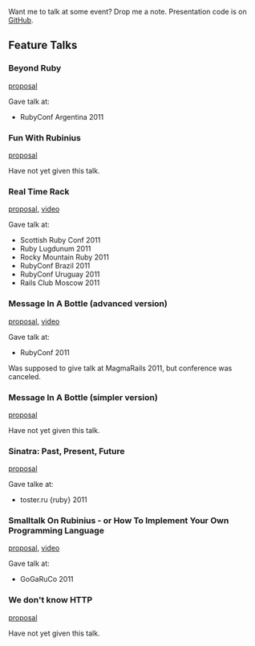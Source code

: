 Want me to talk at some event? Drop me a note. Presentation code is on [GitHub](https://github.com/rkh/presentations).

## Feature Talks


### Beyond Ruby

[proposal](https://github.com/rkh/proposals/blob/master/prepared_talks/beyond_ruby.md)

Gave talk at:

* RubyConf Argentina 2011

### Fun With Rubinius

[proposal](https://github.com/rkh/proposals/blob/master/proposed_talks/fun_with_rubinius.md)

Have not yet given this talk.

### Real Time Rack

[proposal](https://github.com/rkh/proposals/blob/master/prepared_talks/real_time_rack.md),
[video](http://confreaks.net/videos/727-rockymtnruby2011-real-time-rack)

Gave talk at:

* Scottish Ruby Conf 2011
* Ruby Lugdunum 2011
* Rocky Mountain Ruby 2011
* RubyConf Brazil 2011
* RubyConf Uruguay 2011
* Rails Club Moscow 2011

### Message In A Bottle (advanced version)

[proposal](https://github.com/rkh/proposals/blob/master/prepared_talks/method_dispatch.md), [video](http://confreaks.net/videos/680-rubyconf2011-message-in-a-bottle)

Gave talk at:

* RubyConf 2011

Was supposed to give talk at MagmaRails 2011, but conference was canceled.

### Message In A Bottle (simpler version)

[proposal](https://github.com/rkh/proposals/blob/master/proposed_talks/method_dispatch.md)

Have not yet given this talk.

### Sinatra: Past, Present, Future

[proposal](https://github.com/rkh/proposals/blob/master/prepared_talks/sinatra.md)

Gave talke at:

* toster.ru {ruby} 2011

### Smalltalk On Rubinius - or How To Implement Your Own Programming Language

[proposal](https://github.com/rkh/proposals/blob/master/prepared_talks/reak.md),
[video](http://confreaks.net/videos/645-gogaruco2011-smalltalk-on-rubinius-or-how-to-implement-your-own-programming-language)

Gave talk at:

* GoGaRuCo 2011

### We don't know HTTP

[proposal](https://github.com/rkh/proposals/blob/master/proposed_talks/http.md)

Have not yet given this talk.

